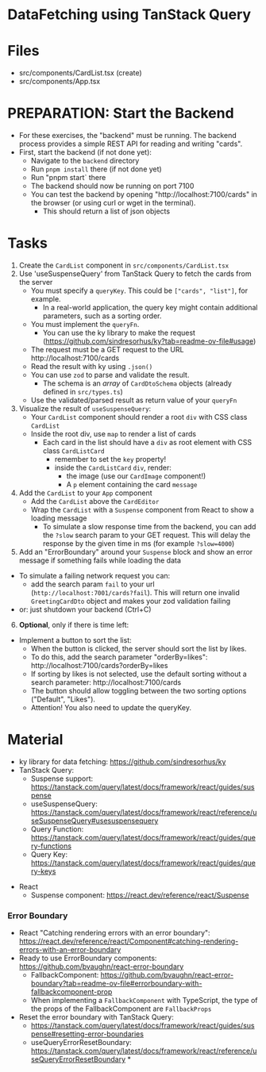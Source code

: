 # DataFetching using TanStack Query

# Files

- src/components/CardList.tsx (create)
- src/components/App.tsx

# PREPARATION: Start the Backend

- For these exercises, the "backend" must be running. The backend process provides a
  simple REST API for reading and writing "cards".
- First, start the backend (if not done yet):
  - Navigate to the `backend` directory
  - Run `pnpm install` there (if not done yet)
  - Run "pnpm start` there
  - The backend should now be running on port 7100
  - You can test the backend by opening "http://localhost:7100/cards" in the browser (or using curl or wget in the terminal).
      - This should return a list of json objects


# Tasks

1. Create the `CardList` component in `src/components/CardList.tsx`
2. Use 'useSuspenseQuery' from TanStack Query to fetch the cards from the server
   - You must specify a `queryKey`. This could be `["cards", "list"]`, for example.
     - In a real-world application, the query key might contain additional parameters, such as a sorting order.
   - You must implement the `queryFn`.
     - You can use the ky library to make the request (https://github.com/sindresorhus/ky?tab=readme-ov-file#usage)
   - The request must be a GET request to the URL http://localhost:7100/cards
   - Read the result with ky using `.json()`
   - You can use `zod` to parse and validate the result.
     - The schema is an _array_ of `CardDtoSchema` objects (already defined in `src/types.ts`)
   - Use the validated/parsed result as return value of your `queryFn`
3. Visualize the result of `useSuspenseQuery`:
   - Your `CardList` component should render a root `div` with CSS class `CardList`
   - Inside the root div, use `map` to render a list of cards
     - Each card in the list should have a `div` as root element with CSS class `CardListCard`
       - remember to set the `key` property!
       - inside the `CardListCard` `div`, render:
         - the image (use our `CardImage` component!)
         - A `p` element containing the card `message`
4. Add the `CardList` to your `App` component
   - Add the `CardList` above the `CardEditor`
   - Wrap the `CardList` with a `Suspense` component from React to show a loading message
     - To simulate a slow response time from the backend, you can add the `?slow` search param to your GET request. This will delay the response by the given time in ms (for example `?slow=4000`)
5. Add an "ErrorBoundary" around your `Suspense` block and show an error message if something fails while loading the data
  - To simulate a failing network request you can:
    - add the search param `fail` to your url (`http://localhost:7001/cards?fail`). This will return one invalid `GreetingCardDto` object and makes your zod validation failing
  - or: just shutdown your backend (Ctrl+C)
6. **Optional**, only if there is time left:
- Implement a button to sort the list:
  - When the button is clicked, the server should sort the list by likes.
  - To do this, add the search parameter "orderBy=likes": http://localhost:7100/cards?orderBy=likes
  - If sorting by likes is not selected, use the default sorting without a search parameter: http://localhost:7100/cards
  - The button should allow toggling between the two sorting options ("Default", "Likes").
  - Attention! You also need to update the queryKey.

# Material

- ky library for data fetching: https://github.com/sindresorhus/ky
- TanStack Query: 
  - Suspense support: https://tanstack.com/query/latest/docs/framework/react/guides/suspense
  - useSuspenseQuery: https://tanstack.com/query/latest/docs/framework/react/reference/useSuspenseQuery#usesuspensequery
  - Query Function: https://tanstack.com/query/latest/docs/framework/react/guides/query-functions
  - Query Key: https://tanstack.com/query/latest/docs/framework/react/guides/query-keys
* React
  * Suspense component: https://react.dev/reference/react/Suspense

### Error Boundary
* React "Catching rendering errors with an error boundary": https://react.dev/reference/react/Component#catching-rendering-errors-with-an-error-boundary
* Ready to use ErrorBoundary components: https://github.com/bvaughn/react-error-boundary
  * FallbackComponent: https://github.com/bvaughn/react-error-boundary?tab=readme-ov-file#errorboundary-with-fallbackcomponent-prop
  * When implementing a `FallbackComponent` with TypeScript, the type of the props of the FallbackComponent are `FallbackProps`
* Reset the error boundary with TanStack Query:
  * https://tanstack.com/query/latest/docs/framework/react/guides/suspense#resetting-error-boundaries
  * useQueryErrorResetBoundary: https://tanstack.com/query/latest/docs/framework/react/reference/useQueryErrorResetBoundary
    * 
